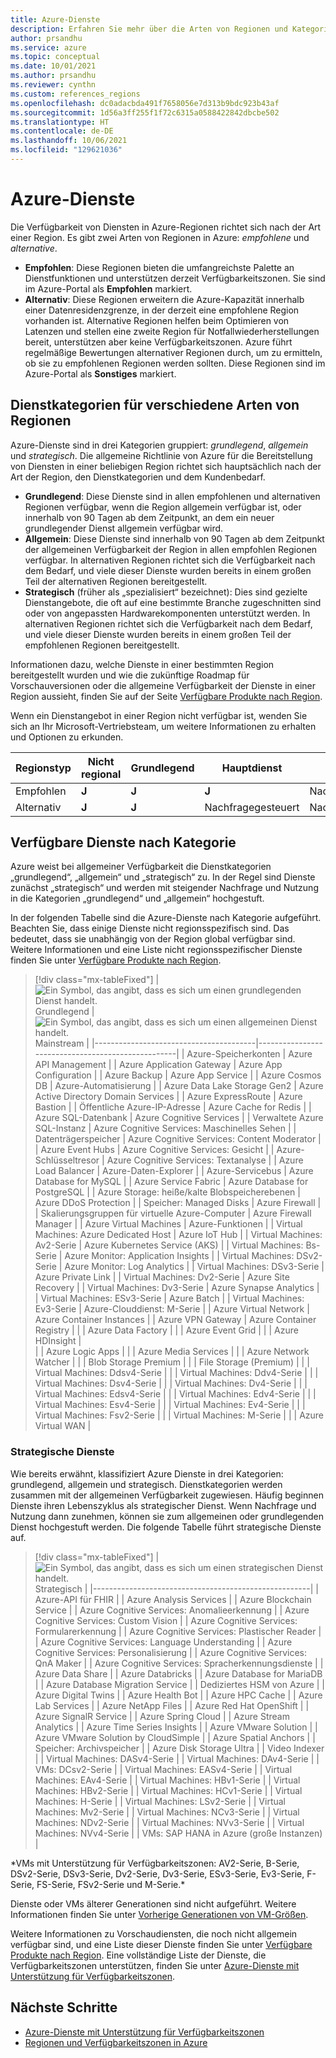 ```yaml
---
title: Azure-Dienste
description: Erfahren Sie mehr über die Arten von Regionen und Kategorien von Diensten in Azure.
author: prsandhu
ms.service: azure
ms.topic: conceptual
ms.date: 10/01/2021
ms.author: prsandhu
ms.reviewer: cynthn
ms.custom: references_regions
ms.openlocfilehash: dc0adacbda491f7658056e7d313b9bdc923b43af
ms.sourcegitcommit: 1d56a3ff255f1f72c6315a0588422842dbcbe502
ms.translationtype: HT
ms.contentlocale: de-DE
ms.lasthandoff: 10/06/2021
ms.locfileid: "129621036"
---
```

# <a name="azure-services"></a>Azure-Dienste

Die Verfügbarkeit von Diensten in Azure-Regionen richtet sich nach der Art einer Region. Es gibt zwei Arten von Regionen in Azure: *empfohlene* und *alternative*.

- **Empfohlen**: Diese Regionen bieten die umfangreichste Palette an Dienstfunktionen und unterstützen derzeit Verfügbarkeitszonen. Sie sind im Azure-Portal als **Empfohlen** markiert.
- **Alternativ**: Diese Regionen erweitern die Azure-Kapazität innerhalb einer Datenresidenzgrenze, in der derzeit eine empfohlene Region vorhanden ist. Alternative Regionen helfen beim Optimieren von Latenzen und stellen eine zweite Region für Notfallwiederherstellungen bereit, unterstützen aber keine Verfügbarkeitszonen. Azure führt regelmäßige Bewertungen alternativer Regionen durch, um zu ermitteln, ob sie zu empfohlenen Regionen werden sollten. Diese Regionen sind im Azure-Portal als **Sonstiges** markiert.

## <a name="service-categories-across-region-types"></a>Dienstkategorien für verschiedene Arten von Regionen

Azure-Dienste sind in drei Kategorien gruppiert: *grundlegend*, *allgemein* und *strategisch*. Die allgemeine Richtlinie von Azure für die Bereitstellung von Diensten in einer beliebigen Region richtet sich hauptsächlich nach der Art der Region, den Dienstkategorien und dem Kundenbedarf.

- **Grundlegend**: Diese Dienste sind in allen empfohlenen und alternativen Regionen verfügbar, wenn die Region allgemein verfügbar ist, oder innerhalb von 90 Tagen ab dem Zeitpunkt, an dem ein neuer grundlegender Dienst allgemein verfügbar wird.
- **Allgemein**: Diese Dienste sind innerhalb von 90 Tagen ab dem Zeitpunkt der allgemeinen Verfügbarkeit der Region in allen empfohlen Regionen verfügbar. In alternativen Regionen richtet sich die Verfügbarkeit nach dem Bedarf, und viele dieser Dienste wurden bereits in einem großen Teil der alternativen Regionen bereitgestellt.
- **Strategisch** (früher als „spezialisiert“ bezeichnet): Dies sind gezielte Dienstangebote, die oft auf eine bestimmte Branche zugeschnitten sind oder von angepassten Hardwarekomponenten unterstützt werden. In alternativen Regionen richtet sich die Verfügbarkeit nach dem Bedarf, und viele dieser Dienste wurden bereits in einem großen Teil der empfohlenen Regionen bereitgestellt.

Informationen dazu, welche Dienste in einer bestimmten Region bereitgestellt wurden und wie die zukünftige Roadmap für Vorschauversionen oder die allgemeine Verfügbarkeit der Dienste in einer Region aussieht, finden Sie auf der Seite [Verfügbare Produkte nach Region](https://azure.microsoft.com/global-infrastructure/services/).

Wenn ein Dienstangebot in einer Region nicht verfügbar ist, wenden Sie sich an Ihr Microsoft-Vertriebsteam, um weitere Informationen zu erhalten und Optionen zu erkunden.

| Regionstyp | Nicht regional | Grundlegend | Hauptdienst | Strategisch | Verfügbarkeitszonen | Datenresidenz |
| --- | --- | --- | --- | --- | --- | --- |
| Empfohlen | **J** | **J** | **J** | Nachfragegesteuert | **J** | **J** |
| Alternativ | **J** | **J** | Nachfragegesteuert | Nachfragegesteuert | – | **J** |

## <a name="available-services-by-category"></a>Verfügbare Dienste nach Kategorie

Azure weist bei allgemeiner Verfügbarkeit die Dienstkategorien „grundlegend“, „allgemein“ und „strategisch“ zu. In der Regel sind Dienste zunächst „strategisch“ und werden mit steigender Nachfrage und Nutzung in die Kategorien „grundlegend“ und „allgemein“ hochgestuft.

In der folgenden Tabelle sind die Azure-Dienste nach Kategorie aufgeführt. Beachten Sie, dass einige Dienste nicht regionsspezifisch sind. Das bedeutet, dass sie unabhängig von der Region global verfügbar sind. Weitere Informationen und eine Liste nicht regionsspezifischer Dienste finden Sie unter [Verfügbare Produkte nach Region](https://azure.microsoft.com/global-infrastructure/services/).

> [!div class="mx-tableFixed"]
> | ![Ein Symbol, das angibt, dass es sich um einen grundlegenden Dienst handelt.](media/icon-foundational.svg) Grundlegend                           | ![Ein Symbol, das angibt, dass es sich um einen allgemeinen Dienst handelt.](media/icon-mainstream.svg) Mainstream                                        | 
> |----------------------------------------|---------------------------------------------------|
> | Azure-Speicherkonten                 | Azure API Management                              | 
> | Azure Application Gateway              | Azure App Configuration                           | 
> | Azure Backup                           | Azure App Service                                 | 
> | Azure Cosmos DB                        | Azure-Automatisierung                                  | 
> | Azure Data Lake Storage Gen2           | Azure Active Directory Domain Services            | 
> | Azure ExpressRoute                     | Azure Bastion                                     | 
> | Öffentliche Azure-IP-Adresse                        | Azure Cache for Redis                             | 
> | Azure SQL-Datenbank                     | Azure Cognitive Services                          | 
> | Verwaltete Azure SQL-Instanz             | Azure Cognitive Services: Maschinelles Sehen         | 
> | Datenträgerspeicher                           | Azure Cognitive Services: Content Moderator       | 
> | Azure Event Hubs                       | Azure Cognitive Services: Gesicht                    | 
> | Azure-Schlüsseltresor                        | Azure Cognitive Services: Textanalyse          | 
> | Azure Load Balancer                    | Azure-Daten-Explorer                               | 
> | Azure-Servicebus                      | Azure Database for MySQL                          | 
> | Azure Service Fabric                   | Azure Database for PostgreSQL                     | 
> | Azure Storage: heiße/kalte Blobspeicherebenen   | Azure DDoS Protection                       | 
> | Speicher: Managed Disks                 | Azure Firewall                                    | 
> | Skalierungsgruppen für virtuelle Azure-Computer       | Azure Firewall Manager                            | 
> | Azure Virtual Machines                 | Azure-Funktionen                                   | 
> | Virtual Machines: Azure Dedicated Host | Azure IoT Hub                                     | 
> | Virtual Machines: Av2-Serie           | Azure Kubernetes Service (AKS)                    | 
> | Virtual Machines: Bs-Serie            | Azure Monitor: Application Insights               | 
> | Virtual Machines: DSv2-Serie          | Azure Monitor: Log Analytics                      | 
> | Virtual Machines: DSv3-Serie          | Azure Private Link                                | 
> | Virtual Machines: Dv2-Serie           | Azure Site Recovery                               | 
> | Virtual Machines: Dv3-Serie           | Azure Synapse Analytics                           |     
> | Virtual Machines: ESv3-Serie          | Azure Batch                                       | 
> | Virtual Machines: Ev3-Serie           | Azure-Clouddienst: M-Serie                     | 
> | Azure Virtual Network                  | Azure Container Instances                         | 
> | Azure VPN Gateway                      | Azure Container Registry                          | 
> |                                        | Azure Data Factory                                | 
> |                                        | Azure Event Grid                                  | 
> |                                        | Azure HDInsight                                   |  
> |                                        | Azure Logic Apps                                  | 
> |                                        | Azure Media Services                              | 
> |                                        | Azure Network Watcher                             | 
> |                                        | Blob Storage Premium                              | 
> |                                        | File Storage (Premium)                             | 
> |                                        | Virtual Machines: Ddsv4-Serie                    | 
> |                                        | Virtual Machines: Ddv4-Serie                     | 
> |                                        | Virtual Machines: Dsv4-Serie                     | 
> |                                        | Virtual Machines: Dv4-Serie                      | 
> |                                        | Virtual Machines: Edsv4-Serie                    | 
> |                                        | Virtual Machines: Edv4-Serie                     | 
> |                                        | Virtual Machines: Esv4-Serie                     | 
> |                                        | Virtual Machines: Ev4-Serie                      | 
> |                                        | Virtual Machines: Fsv2-Serie                     | 
> |                                        | Virtual Machines: M-Serie                        | 
> |                                        | Azure Virtual WAN                                 | 

### <a name="strategic-services"></a>Strategische Dienste
Wie bereits erwähnt, klassifiziert Azure Dienste in drei Kategorien: grundlegend, allgemein und strategisch. Dienstkategorien werden zusammen mit der allgemeinen Verfügbarkeit zugewiesen. Häufig beginnen Dienste ihren Lebenszyklus als strategischer Dienst. Wenn Nachfrage und Nutzung dann zunehmen, können sie zum allgemeinen oder grundlegenden Dienst hochgestuft werden. Die folgende Tabelle führt strategische Dienste auf. 

> [!div class="mx-tableFixed"]
> | ![Ein Symbol, das angibt, dass es sich um einen strategischen Dienst handelt.](media/icon-strategic.svg) Strategisch                                          |
> |------------------------------------------------------|
> | Azure-API für FHIR                                   |
> | Azure Analysis Services                              |
> | Azure Blockchain Service                             |
> | Azure Cognitive Services: Anomalieerkennung           |
> | Azure Cognitive Services: Custom Vision              |
> | Azure Cognitive Services: Formularerkennung            |
> | Azure Cognitive Services: Plastischer Reader           |
> | Azure Cognitive Services: Language Understanding     |
> | Azure Cognitive Services: Personalisierung               |
> | Azure Cognitive Services: QnA Maker                  |
> | Azure Cognitive Services: Spracherkennungsdienste            |
> | Azure Data Share                                     |
> | Azure Databricks                                     |
> | Azure Database for MariaDB                           |
> | Azure Database Migration Service                     |
> | Dediziertes HSM von Azure                                  |
> | Azure Digital Twins                                  |
> | Azure Health Bot                                     |
> | Azure HPC Cache                                      |
> | Azure Lab Services                                   |
> | Azure NetApp Files                                   |
> | Azure Red Hat OpenShift                              |
> | Azure SignalR Service                                |
> | Azure Spring Cloud                                   |
> | Azure Stream Analytics                               |
> | Azure Time Series Insights                           |
> | Azure VMware Solution                                |
> | Azure VMware Solution by CloudSimple                 |
> | Azure Spatial Anchors                                |
> | Speicher: Archivspeicher                             |
> | Azure Disk Storage Ultra                             |
> | Video Indexer                                        |
> | Virtual Machines: DASv4-Serie                       |
> | Virtual Machines: DAv4-Serie                        |
> | VMs: DCsv2-Serie                       |
> | Virtual Machines: EASv4-Serie                       |
> | Virtual Machines: EAv4-Serie                        |
> | Virtual Machines: HBv1-Serie                        |
> | Virtual Machines: HBv2-Serie                        |
> | Virtual Machines: HCv1-Serie                        |
> | Virtual Machines: H-Serie                           |
> | Virtual Machines: LSv2-Serie                        |
> | Virtual Machines: Mv2-Serie                         |
> | Virtual Machines: NCv3-Serie                        |
> | Virtual Machines: NDv2-Serie                        |
> | Virtual Machines: NVv3-Serie                        |
> | Virtual Machines: NVv4-Serie                        | 
> | VMs: SAP HANA in Azure (große Instanzen)  |

\*VMs mit Unterstützung für Verfügbarkeitszonen: AV2-Serie, B-Serie, DSv2-Serie, DSv3-Serie, Dv2-Serie, Dv3-Serie, ESv3-Serie, Ev3-Serie, F-Serie, FS-Serie, FSv2-Serie und M-Serie.\*

Dienste oder VMs älterer Generationen sind nicht aufgeführt. Weitere Informationen finden Sie unter [Vorherige Generationen von VM-Größen](../virtual-machines/sizes-previous-gen.md).

Weitere Informationen zu Vorschaudiensten, die noch nicht allgemein verfügbar sind, und eine Liste dieser Dienste finden Sie unter [Verfügbare Produkte nach Region](https://azure.microsoft.com/global-infrastructure/services/). Eine vollständige Liste der Dienste, die Verfügbarkeitszonen unterstützen, finden Sie unter [Azure-Dienste mit Unterstützung für Verfügbarkeitszonen](az-region.md).

## <a name="next-steps"></a>Nächste Schritte

- [Azure-Dienste mit Unterstützung für Verfügbarkeitszonen](az-region.md)
- [Regionen und Verfügbarkeitszonen in Azure](az-overview.md)
